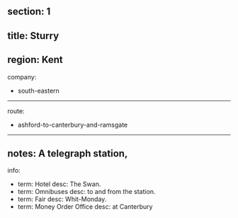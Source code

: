 section: 1
----
title: Sturry
----
region: Kent
----
company:
- south-eastern
----
route:
- ashford-to-canterbury-and-ramsgate
----
notes: A telegraph station,
----
info:
- term: Hotel
  desc: The Swan.
- term: Omnibuses
  desc: to and from the station.
- term: Fair
  desc: Whit-Monday.
- term: Money Order Office
  desc: at Canterbury
